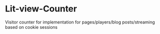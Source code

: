 # Lit-view-Counter
Visitor counter for implementation for pages/players/blog posts/streaming based on cookie sessions
